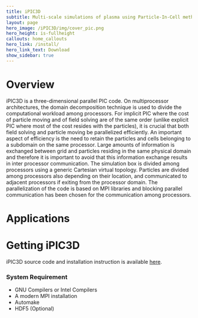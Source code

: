 ```yaml
---
title: iPIC3D
subtitle: Multi-scale simulations of plasma using Particle-In-Cell method
layout: page
hero_image: /iPIC3D/img/cover_pic.png
hero_height: is-fullheight
callouts: home_callouts
hero_link: /install/
hero_link_text: Download
show_sidebar: true
---
```


# Overview

iPIC3D is a three-dimensional parallel PIC code. On multiprocessor architectures, the domain decomposition technique is used to divide the computational workload among processors. For implicit PIC where the cost of particle moving and of field solving are of the same order (unlike explicit PIC where most of the cost resides with the particles), it is crucial that both field solving and particle moving be parallelized efficiently. An important aspect of efficiency is the need to retain the particles and cells belonging to a subdomain on the same processor. Large amounts of information is exchanged between grid and particles residing in the same physical domain and therefore it is important to avoid that this information exchange results in inter processor communication. The simulation box is divided among processors using a generic Cartesian virtual topology. Particles are divided among processors also depending on their location, and communicated to adjacent processors if exiting from the processor domain. The parallelization of the code is based on MPI libraries and blocking parallel communication has been chosen for the communication among processors.

# Applications


# Getting iPIC3D

iPIC3D source code and installation instruction is available [here](/install).

### System Requirement

- GNU Compilers or Intel Compilers
- A modern MPI installation
- Automake
- HDF5 (Optional)
